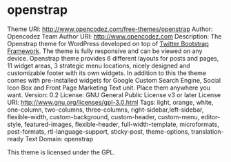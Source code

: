 openstrap
=========
Theme URI: http://www.opencodez.com/free-themes/openstrap
Author: Opencodez Team
Author URI: http://www.opencodez.com
Description: The Openstrap theme for WordPress developed on top of <a href="http://getbootstrap.com/">Twitter Bootstrap Framework</a>. The theme is fully responsive and can be viewed on any device. Openstrap theme provides 6 different layouts for posts and pages, 11 widget areas, 3 strategic menu locations, nicely designed and customizable footer with its own widgets. In addition to this the theme comes with pre-installed widgets for Google Custom Search Engine, Social Icon Box and Front Page Marketing Text unit. Place them anywhere you want.
Version: 0.2
License: GNU General Public License v3 or later
License URI: http://www.gnu.org/licenses/gpl-3.0.html
Tags: light, orange, white, one-column, two-columns, three-columns, right-sidebar,left-sidebar, flexible-width, custom-background, custom-header, custom-menu, editor-style, featured-images, flexible-header, full-width-template, microformats, post-formats, rtl-language-support, sticky-post, theme-options, translation-ready
Text Domain: openstrap

This theme is licensed under the GPL.